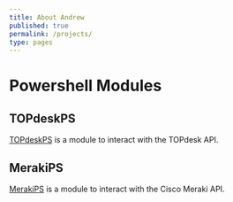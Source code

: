 ```yaml
---
title: About Andrew
published: true
permalink: /projects/
type: pages
---
```


# Powershell Modules

## TOPdeskPS

[TOPdeskPS](https://andrewpla.github.io/TOPdeskPS) is a module to interact with the TOPdesk API.

## MerakiPS

[MerakiPS](https://andrewpla.github.io/MerakiPS) is a module to interact with the Cisco Meraki API.